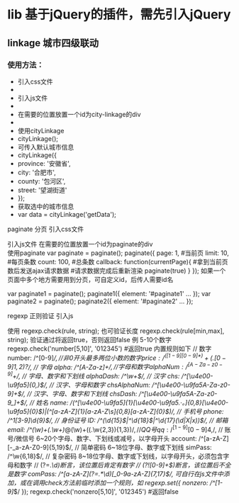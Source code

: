 # lib 基于jQuery的插件，需先引入jQuery

## linkage 城市四级联动
### 使用方法：
+ 引入css文件
+ <link rel="stylesheet" href="/lib/linkage/city-linkage.css">
+ 引入js文件
+ <script src="/lib/linkage/city-linkage.js"></script>
+ 在需要的位置放置一个id为city-linkage的div
+ <div id="city-linkage"></div>
+ 使用cityLinkage
+ cityLinkage();
+ 可传入默认城市信息
+ cityLinkage({
+   province: '安徽省',
+   city: '合肥市',
+   county: '包河区',
+   street: '望湖街道'
+ });
+ 获取选中的城市信息
+ var data = cityLinkage('getData');

paginate 分页
引入css文件
<link rel="stylesheet" href="/lib/paginate/paginate.css">
引入js文件
<script src="/lib/paginate/paginate.js"></script>
在需要的位置放置一个id为paginate的div
<div id="paginate"></div>
使用paginate
var paginate = paginate();
paginate({
  page: 1,    #当前页
  limit: 10,  #每页条数
  count: 100, #总条数
  callback: function(currentPage){
    #拿到当前页数后发送ajax请求数据
    #请求数据完成后重新渲染
    paginate(true)
  }
});
如果一个页面中多个地方需要用到分页，可自定义id，后传人需要id名
<div id="paginate1"></div>
<div id="paginate2"></div>

var paginate1 = paginate();
paginate1({
  element: '#paginate1'
  ...
});
var paginate2 = paginate();
paginate2({
  element: '#paginate2'
  ...
});

regexp 正则验证
引入js
<script src="/lib/regexp/regexp.js"></script>
使用
regexp.check(rule, string);
也可验证长度
regexp.check(rule[min,max], string);
验证通过将返回true，否则返回false
例 5-10个数字
regexp.check('number[5,10]', '012345')  #返回true
内置规则如下
    // 数字
    number: /^[0-9]*$/,
    // 非0开头最多两位小数的数字
    price: /^([1-9][0-9]*)+(.[0-9]{1,2})?$/,
    // 字母
    alpha: /^[A-Za-z]+$/,
    // 字母和数字
    alphaNum: /^[A-Za-z0-9]+$/,
    // 字母、数字和下划线
    alphaDash: /^\w+$/,
    // 汉字
    chs: /^[\u4e00-\u9fa5]{0,}$/,
    // 汉字、字母和数字
    chsAlphaNum: /^[\u4e00-\u9fa5A-Za-z0-9]+$/,
    // 汉字、字母、数字和下划线
    chsDash: /^[\u4e00-\u9fa5A-Za-z0-9_]+$/,
    // 姓名
    name: /(^[\u4e00-\u9fa5]{1}[\u4e00-\u9fa5\.·。]{0,8}[\u4e00-\u9fa5]{0}$)|(^[a-zA-Z]{1}[a-zA-Z\s]{0,8}[a-zA-Z]{0}$)/,
    // 手机号
    phone: /^1[3-9]\d{9}$/,
    // 身份证号
    ID: /^(\d{15}$|^\d{18}$|^\d{17}(\d|X|x))$/,
    // 邮箱
    email: /^(\w)+(\.\w+)*@(\w)+((\.\w{2,3}){1,3})$/,
    // QQ号
    qq: /^[1-9][0-9]{4,}$/,
    // 账号/微信号 6~20个字母、数字、下划线或减号，以字母开头
    account: /^[a-zA-Z][-_a-zA-Z0-9]{5,19}$/,
    // 简单密码 6~18位字母、数字或下划线
    simPass: /^\w{6,18}$/,
    // 复杂密码 8~18位字母、数字或下划线，以字母开头，必须包含字母和数字
    // (?=.*\d)断言，该位置后肯定有数字
    // (?![0-9]+$)断言，该位置后不全是数字
    comPass: /^[a-zA-Z](?=.*\d)[_0-9a-zA-Z]{7,17}$/,
可自行在js文件中添加，或在调用check方法前临时添加一个规则，如
regexp.set({
  nonzero: /^[1-9]*$/
});
regexp.check('nonzero[5,10]', '012345') #返回false
